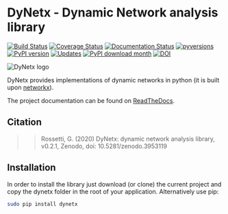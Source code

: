 # DyNetx - Dynamic Network analysis library

[![Build Status](https://travis-ci.org/GiulioRossetti/dynetx.svg?branch=master)](https://travis-ci.org/GiulioRossetti/dynetx)
[![Coverage Status](https://coveralls.io/repos/github/GiulioRossetti/dynetx/badge.svg?branch=master)](https://coveralls.io/github/GiulioRossetti/dynetx?branch=master)
[![Documentation Status](https://readthedocs.org/projects/dynetx/badge/?version=latest)](http://dynetx.readthedocs.io/en/latest/?badge=latest)
[![pyversions](https://img.shields.io/pypi/pyversions/dynetx.svg)](https://badge.fury.io/py/dynetx)
[![PyPI version](https://badge.fury.io/py/dynetx.svg)](https://badge.fury.io/py/dynetx)
[![Updates](https://pyup.io/repos/github/GiulioRossetti/dynetx/shield.svg)](https://pyup.io/repos/github/GiulioRossetti/dynetx/)
[![PyPI download month](https://img.shields.io/pypi/dm/dynetx.svg?color=blue&style=plastic)](https://pypi.python.org/pypi/dynetx/)
[![DOI](https://zenodo.org/badge/98746676.svg)](https://zenodo.org/badge/latestdoi/98746676)

![DyNetx logo](http://dynetx.readthedocs.io/en/latest/_static/dynetx.png)


DyNetx provides implementations of dynamic networks in python (it is built upon [networkx](http://networkx.github.io)).

The project documentation can be found on [ReadTheDocs](http://dynetx.readthedocs.io).

## Citation

>> Rossetti, G. (2020) DyNetx: dynamic network analysis library, v0.2.1, Zenodo, doi: 10.5281/zenodo.3953119


## Installation

In order to install the library just download (or clone) the current project and copy the dynetx folder in the root of your application.
Alternatively use pip:
```bash
sudo pip install dynetx
```


